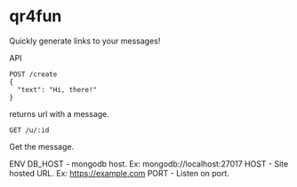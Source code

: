 # qr4fun
Quickly generate links to your messages!

API
```
POST /create
{
  "text": "Hi, there!"
}
```
returns url with a message.
```
GET /u/:id
```
Get the message.

ENV
DB_HOST - mongodb host. Ex: mongodb://localhost:27017
HOST - Site hosted URL. Ex: https://example.com
PORT - Listen on port.
